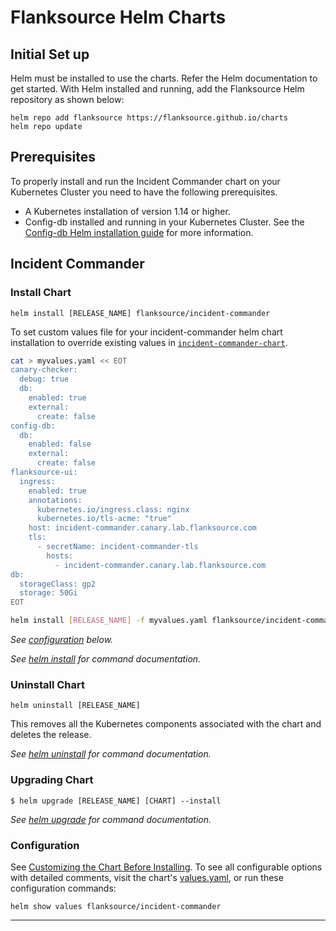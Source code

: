 
# Flanksource Helm Charts
## Initial Set up

Helm must be installed to use the charts. Refer the Helm documentation to get started.
With Helm installed and running, add the Flanksource Helm repository as shown below:
```console
helm repo add flanksource https://flanksource.github.io/charts
helm repo update
```

## Prerequisites
To properly install and run the Incident Commander chart on your Kubernetes Cluster you need to have the following prerequisites.
- A Kubernetes installation of version 1.14 or higher.
- Config-db installed and running in your Kubernetes Cluster. See the [Config-db Helm installation guide](config-db/tutorials/install-helm)  for more information.

## Incident Commander

### Install Chart
```console
helm install [RELEASE_NAME] flanksource/incident-commander
```

To set custom values file for your incident-commander helm chart installation to override existing values in [`incident-commander-chart`](https://github.com/flanksource/incident-commander-chart/blob/main/chart/values.yaml).
```bash
cat > myvalues.yaml << EOT
canary-checker:
  debug: true
  db:
    enabled: true
    external:
      create: false
config-db:
  db:
    enabled: false
    external:
      create: false
flanksource-ui:
  ingress:
    enabled: true
    annotations:
      kubernetes.io/ingress.class: nginx
      kubernetes.io/tls-acme: "true"
    host: incident-commander.canary.lab.flanksource.com
    tls:
      - secretName: incident-commander-tls
        hosts:
          - incident-commander.canary.lab.flanksource.com
db:
  storageClass: gp2
  storage: 50Gi       
EOT

helm install [RELEASE_NAME] -f myvalues.yaml flanksource/incident-commander
```

_See [configuration](#configuration) below._

_See [helm install](https://helm.sh/docs/helm/helm_install/) for command documentation._

### Uninstall Chart

```console
helm uninstall [RELEASE_NAME]
```

This removes all the Kubernetes components associated with the chart and deletes the release.

_See [helm uninstall](https://helm.sh/docs/helm/helm_uninstall/) for command documentation._

### Upgrading Chart

```console
$ helm upgrade [RELEASE_NAME] [CHART] --install
```

_See [helm upgrade](https://helm.sh/docs/helm/helm_upgrade/) for command documentation._

### Configuration

See [Customizing the Chart Before Installing](https://helm.sh/docs/intro/using_helm/#customizing-the-chart-before-installing). To see all configurable options with detailed comments, visit the chart's [values.yaml](https://github.com/flanksource/config-db/blob/main/chart/values.yaml), or run these configuration commands:

```console
helm show values flanksource/incident-commander
```

---


